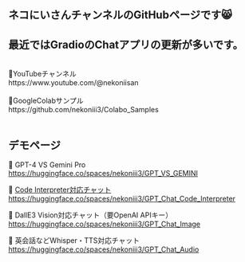 ## ネコにいさんチャンネルのGitHubページです😸<br>
## 最近ではGradioのChatアプリの更新が多いです。 
<br>
🎥YouTubeチャンネル<br>
https://www.youtube.com/@nekoniisan
<br><br>
📓GoogleColabサンプル<br>
https://github.com/nekoniii3/Colabo_Samples
<br><br>

## デモページ

🍩 GPT-4 VS Gemini Pro
<br>
https://huggingface.co/spaces/nekoniii3/GPT_VS_GEMINI

🍩 [Code Interpreter対応チャット](https://github.com/nekoniii3/openai_multi_chat/tree/main/Code_Interpreter)
<br>
https://huggingface.co/spaces/nekoniii3/GPT_Chat_Code_Interpreter
<br>

🍩 DallE3 Vision対応チャット（要OpenAI APIキー）
<br>
https://huggingface.co/spaces/nekoniii3/GPT_Chat_Image

🍩 英会話などWhisper・TTS対応チャット
<br>
https://huggingface.co/spaces/nekoniii3/GPT_Chat_Audio